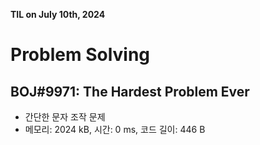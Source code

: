 **TIL on July 10th, 2024**

# Problem Solving
## BOJ#9971: The Hardest Problem Ever
* 간단한 문자 조작 문제
* 메모리: 2024 kB, 시간: 0 ms, 코드 길이: 446 B

